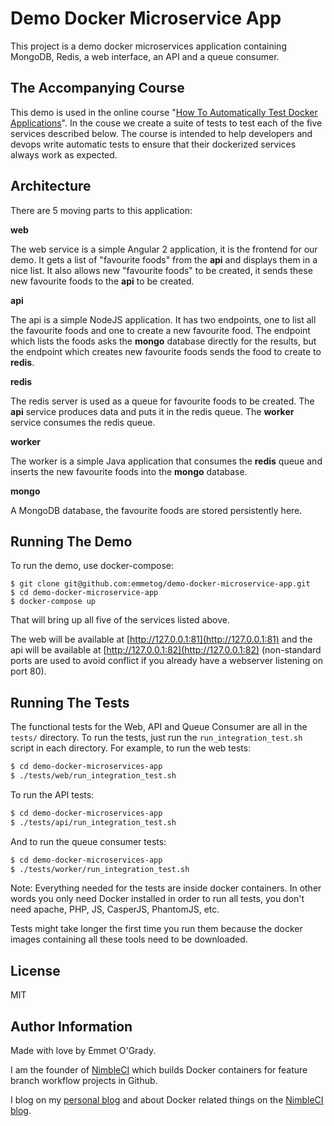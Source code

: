 # Demo Docker Microservice App
This project is a demo docker microservices application 
containing MongoDB, Redis, a web interface, an API and a queue consumer.

## The Accompanying Course

This demo is used in the online course "[How To Automatically Test Docker Applications](http://docker-courses.teachable.com/p/how-to-automatically-test-docker-applications)". 
In the couse we create a suite of tests to test each 
of the five services described below. The course 
is intended to help developers and devops write 
automatic tests to ensure that their dockerized 
services always work as expected.

## Architecture

There are 5 moving parts to this application:

**web**

The web service is a simple Angular 2 application, it 
is the frontend for our demo. It gets a list of 
"favourite foods" from the **api** and displays 
them in a nice list. It also allows new "favourite 
foods" to be created, it sends these new favourite 
foods to the **api** to be created.

**api**

The api is a simple NodeJS application. It has two 
endpoints, one to list all the favourite foods and 
one to create a new favourite food. The endpoint 
which lists the foods asks the **mongo** database 
directly for the results, but the endpoint which 
creates new favourite foods sends the food to create 
to **redis**.

**redis**

The redis server is used as a queue for favourite 
foods to be created. The **api** service produces 
data and puts it in the redis queue. The **worker** 
service consumes the redis queue.

**worker**

The worker is a simple Java application that consumes 
the **redis** queue and inserts the new favourite 
foods into the **mongo** database.

**mongo**

A MongoDB database, the favourite foods are stored 
persistently here.

## Running The Demo

To run the demo, use docker-compose:

```
$ git clone git@github.com:emmetog/demo-docker-microservice-app.git
$ cd demo-docker-microservice-app
$ docker-compose up
```

That will bring up all five of the services listed 
above.

The web will be available at [http://127.0.0.1:81](http://127.0.0.1:81) 
and the api will be available at [http://127.0.0.1:82](http://127.0.0.1:82) 
(non-standard ports are used to avoid conflict if you already 
have a webserver listening on port 80).

## Running The Tests
The functional tests for the Web, API and Queue Consumer are all
in the `tests/` directory. To run the tests, just run the `run_integration_test.sh` 
script in each directory. For example, to run the web tests:

```bash
$ cd demo-docker-microservices-app
$ ./tests/web/run_integration_test.sh
```

To run the API tests:

```bash
$ cd demo-docker-microservices-app
$ ./tests/api/run_integration_test.sh
```

And to run the queue consumer tests:

```bash
$ cd demo-docker-microservices-app
$ ./tests/worker/run_integration_test.sh
```

Note: Everything needed for the tests are inside docker containers. In
other words you only need Docker installed in order to run all tests,
you don't need apache, PHP, JS, CasperJS, PhantomJS, etc.

Tests might take longer the first time you run them because the 
docker images containing all these tools need to be downloaded.

License
-------

MIT

Author Information
------------------

Made with love by Emmet O'Grady.

I am the founder of [NimbleCI](https://nimbleci.com) which builds 
Docker containers for feature branch workflow projects in Github.

I blog on my [personal blog](http://blog.emmetogrady.com) and about 
Docker related things on the [NimbleCI blog](http://blog.nimbleci.com).